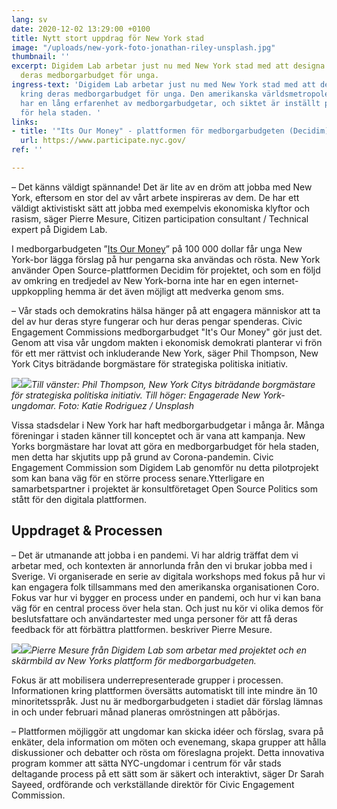 ```yaml
---
lang: sv
date: 2020-12-02 13:29:00 +0100
title: Nytt stort uppdrag för New York stad
image: "/uploads/new-york-foto-jonathan-riley-unsplash.jpg"
thumbnail: ''
excerpt: Digidem Lab arbetar just nu med New York stad med att designa processen kring
  deras medborgarbudget för unga.
ingress-text: 'Digidem Lab arbetar just nu med New York stad med att designa processen
  kring deras medborgarbudget för unga. Den amerikanska världsmetropolens stadsdelar
  har en lång erfarenhet av medborgarbudgetar, och siktet är inställt på en budget
  för hela staden. '
links:
- title: '"Its Our Money" - plattformen för medborgarbudgeten (Decidim)'
  url: https://www.participate.nyc.gov/
ref: ''

---
```

– Det känns väldigt spännande! Det är lite av en dröm att jobba med New York, eftersom en stor del av vårt arbete inspireras av dem. De har ett väldigt aktivistiskt sätt att jobba med exempelvis ekonomiska klyftor och rasism, säger Pierre Mesure, Citizen participation consultant / Technical expert på Digidem Lab.

I medborgarbudgeten ”[Its Our Money](https://www.participate.nyc.gov/)” på 100 000 dollar får unga New York-bor lägga förslag på hur pengarna ska användas och rösta. New York använder Open Source-plattformen Decidim för projektet, och som en följd av omkring en tredjedel av New York-borna inte har en egen internet-uppkoppling hemma är det även möjligt att medverka genom sms.

– Vår stads och demokratins hälsa hänger på att engagera människor att ta del av hur deras styre fungerar och hur deras pengar spenderas. Civic Engagement Commissions medborgarbudget "It's Our Money" gör just det. Genom att visa vår ungdom makten i ekonomisk demokrati planterar vi frön för ett mer rättvist och inkluderande New York, säger Phil Thompson, New York Citys biträdande borgmästare för strategiska politiska initiativ.

![](/uploads/j-phillip-thompson.jpg)![](/uploads/new-york-people-foto-katie-rodriguez-c00xntwgdeu-unsplash.jpg)_Till vänster: Phil Thompson, New York Citys biträdande borgmästare för strategiska politiska initiativ. Till höger: Engagerade New York-ungdomar. Foto: Katie Rodriguez / Unsplash_

Vissa stadsdelar i New York har haft medborgarbudgetar i många år. Många föreningar i staden känner till konceptet och är vana att kampanja. New Yorks borgmästare har lovat att göra en medborgarbudget för hela staden, men detta har skjutits upp på grund av Corona-pandemin. Civic Engagement Commission som Digidem Lab genomför nu detta pilotprojekt som kan bana väg för en större process senare.Ytterligare en samarbetspartner i projektet är konsultföretaget Open Source Politics som stått för den digitala plattformen.

## Uppdraget & Processen

– Det är utmanande att jobba i en pandemi. Vi har aldrig träffat dem vi arbetar med, och kontexten är annorlunda från den vi brukar jobba med i Sverige. Vi organiserade en serie av digitala workshops med fokus på hur vi kan engagera folk tillsammans med den amerikanska organisationen Coro. Fokus var hur vi bygger en process under en pandemi, och hur vi kan bana väg för en central process över hela stan. Och just nu kör vi olika demos för beslutsfattare och användartester med unga personer för att få deras feedback för att förbättra plattformen. beskriver Pierre Mesure.

![](/uploads/pierre.jpg)![](/uploads/decidim-new-york-jpg.jpg)_Pierre Mesure från Digidem Lab som arbetar med projektet och en skärmbild av New Yorks plattform för medborgarbudgeten._

Fokus är att mobilisera underrepresenterade grupper i processen. Informationen kring plattformen översätts automatiskt till inte mindre än 10 minoritetsspråk. Just nu är medborgarbudgeten i stadiet där förslag lämnas in och under februari månad planeras omröstningen att påbörjas.

– Plattformen möjliggör att ungdomar kan skicka idéer och förslag, svara på enkäter, dela information om möten och evenemang, skapa grupper att hålla diskussioner och debatter och rösta om föreslagna projekt. Detta innovativa program kommer att sätta NYC-ungdomar i centrum för vår stads deltagande process på ett sätt som är säkert och interaktivt, säger Dr Sarah Sayeed, ordförande och verkställande direktör för Civic Engagement Commission.